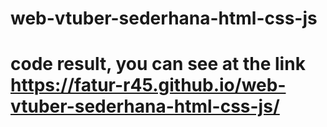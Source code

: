 # web-vtuber-sederhana-html-css-js

# code result, you can see at the link https://fatur-r45.github.io/web-vtuber-sederhana-html-css-js/
